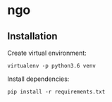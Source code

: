 # ngo

## Installation
Create virtual environment:<br/>
```
virtualenv -p python3.6 venv

```
Install dependencies: <br/>
```
pip install -r requirements.txt
```